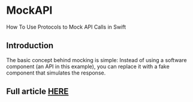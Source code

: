 # MockAPI
How To Use Protocols to Mock API Calls in Swift

## Introduction
The basic concept behind mocking is simple: Instead of using a software component (an API in this example), you can replace it with a fake component that simulates the response.

## Full article [HERE](https://medium.com/better-programming/how-to-use-protocols-to-mock-api-calls-in-swift-c69f7567f77a)
